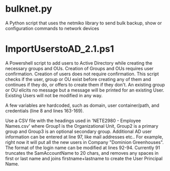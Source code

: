 # bulknet.py
A Python script that uses the netmiko library to send bulk backup, show or configuration commands to network devices

# ImportUserstoAD_2.1.ps1
A Powershell script to add users to Active Directory while creating the necessary groups and OUs. Creation of Groups and OUs requires user confirmation. Creation of users does not require confirmation. This script checks if the user, group or OU exist before creating any of them and continues if they do, or offers to create them if they don't. An existing group or OU elicits no message but a message will be printed for an existing User. Existing Users will not be modified in any way.

A few variables are hardcoded, such as domain, user container/path, and credentials (line 8 and lines 163-169).

Use a CSV file with the headings used in 'NETE2980 - Employee Names.csv' where Group1 is the Organizational Unit, Group2 is a primary group and Group3 is an optional secondary group. Additional AD user information can be entered at line 97, like mail addresses etc.. For example, right now it will put all the new users in Company "Dominion Greenhouses". The format of the login name can be modified at lines 92-94. Currently 91 truncates the SamAccountName to 20 chars, and removes any spaces in first or last name and joins firstname+lastname to create the User Principal Name.
